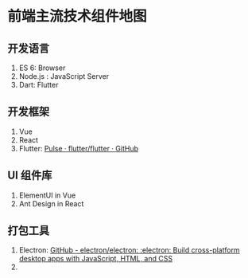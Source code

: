 # 前端主流技术组件地图


## 开发语言

1. ES 6: Browser
2. Node.js : JavaScript Server
3. Dart: Flutter

## 开发框架

1. Vue
2. React
3. Flutter: [Pulse · flutter/flutter · GitHub](https://github.com/flutter/flutter/pulse)

## UI 组件库

1. ElementUI in Vue
2. Ant Design in React

## 打包工具

1. Electron: [GitHub - electron/electron: :electron: Build cross-platform desktop apps with JavaScript, HTML, and CSS](https://github.com/electron/electron)
2. 